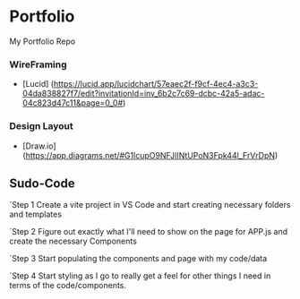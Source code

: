 # Portfolio
My Portfolio Repo

### WireFraming 
- [Lucid] (https://lucid.app/lucidchart/57eaec2f-f9cf-4ec4-a3c3-04da838827f7/edit?invitationId=inv_6b2c7c69-dcbc-42a5-adac-04c823d47c11&page=0_0#)


### Design Layout 
- [Draw.io] (https://app.diagrams.net/#G1lcupO9NFJIINtUPoN3Fpk44l_FrVrDpN)


## Sudo-Code

`Step 1
Create a vite project in VS Code and start creating necessary folders and templates

`Step 2
Figure out exactly what I'll need to show on the page for APP.js and create the necessary Components

`Step 3
Start populating the components and page with my code/data

`Step 4
Start styling as I go to really get a feel for other things I need in terms of the code/components.



